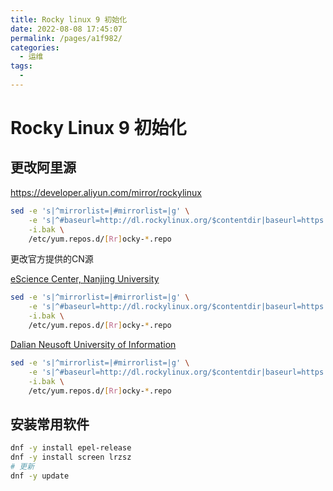 ```yaml
---
title: Rocky linux 9 初始化
date: 2022-08-08 17:45:07
permalink: /pages/a1f982/
categories:
  - 运维
tags:
  - 
---
```

# Rocky Linux 9 初始化

## 更改阿里源

https://developer.aliyun.com/mirror/rockylinux

```bash
sed -e 's|^mirrorlist=|#mirrorlist=|g' \
    -e 's|^#baseurl=http://dl.rockylinux.org/$contentdir|baseurl=https://mirrors.aliyun.com/rockylinux|g' \
    -i.bak \
    /etc/yum.repos.d/[Rr]ocky-*.repo
```

更改官方提供的CN源

[eScience Center, Nanjing University](https://sci.nju.edu.cn/)

```bash
sed -e 's|^mirrorlist=|#mirrorlist=|g' \
    -e 's|^#baseurl=http://dl.rockylinux.org/$contentdir|baseurl=https://mirrors.nju.edu.cn/rocky|g' \
    -i.bak \
    /etc/yum.repos.d/[Rr]ocky-*.repo
```

[Dalian Neusoft University of Information](http://www.neusoft.edu.cn/)

```bash
sed -e 's|^mirrorlist=|#mirrorlist=|g' \
    -e 's|^#baseurl=http://dl.rockylinux.org/$contentdir|baseurl=https://mirrors.neusoft.edu.cn/rocky|g' \
    -i.bak \
    /etc/yum.repos.d/[Rr]ocky-*.repo
```

## 安装常用软件

```bash
dnf -y install epel-release
dnf -y install screen lrzsz
# 更新
dnf -y update
```

